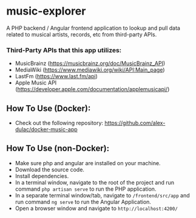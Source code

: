 # music-explorer

A PHP backend / Angular frontend application to lookup and pull data related to musical artists, records, etc from third-party APIs.

### Third-Party APIs that this app utilizes:

- MusicBrainz (https://musicbrainz.org/doc/MusicBrainz_API)
- MediaWiki (https://www.mediawiki.org/wiki/API:Main_page)
- LastFm (https://www.last.fm/api)
- Apple Music API (https://developer.apple.com/documentation/applemusicapi/)

## How To Use (Docker):

- Check out the following repository: https://github.com/alex-dulac/docker-music-app

## How To Use (non-Docker):

- Make sure php and angular are installed on your machine.
- Download the source code.
- Install dependencies.
- In a terminal window, navigate to the root of the project and run command `php artisan serve` to run the PHP application.
- In a separate terminal window/tab, navigate to `/frontend/src/app` and run command `ng serve` to run the Angular Application.
- Open a browser window and navigate to `http://localhost:4200/`
